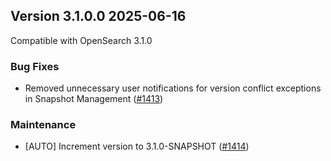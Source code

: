 ## Version 3.1.0.0 2025-06-16

Compatible with OpenSearch 3.1.0

### Bug Fixes
* Removed unnecessary user notifications for version conflict exceptions in Snapshot Management ([#1413](https://github.com/opensearch-project/index-management/pull/1413))


### Maintenance
* [AUTO] Increment version to 3.1.0-SNAPSHOT ([#1414](https://github.com/opensearch-project/index-management/pull/1414))